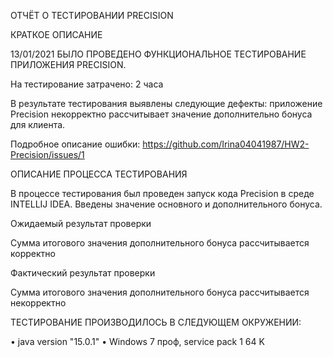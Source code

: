 ОТЧЁТ О ТЕСТИРОВАНИИ PRECISION

КРАТКОЕ ОПИСАНИЕ

13/01/2021 БЫЛО ПРОВЕДЕНО ФУНКЦИОНАЛЬНОЕ ТЕСТИРОВАНИЕ ПРИЛОЖЕНИЯ PRECISION.

На тестирование затрачено: 2 часа

В результате тестирования выявлены следующие дефекты: приложение Precision некорректно 
рассчитывает значение дополнительно бонуса для клиента.

Подробное описание ошибки: https://github.com/Irina04041987/HW2-Precision/issues/1

ОПИСАНИЕ ПРОЦЕССА ТЕСТИРОВАНИЯ

В процессе тестирования был проведен запуск кода Precision в среде INTELLIJ IDEA.
Введены значение основного и дополнительного бонуса. 

Ожидаемый результат проверки 

Сумма итогового значения дополнительного бонуса рассчитывается корректно

Фактический результат проверки 

Сумма итогового значения дополнительного бонуса рассчитывается некорректно

ТЕСТИРОВАНИЕ ПРОИЗВОДИЛОСЬ В СЛЕДУЮЩЕМ ОКРУЖЕНИИ:

• java version "15.0.1"
• Windows 7 проф, service pack 1 64 K
